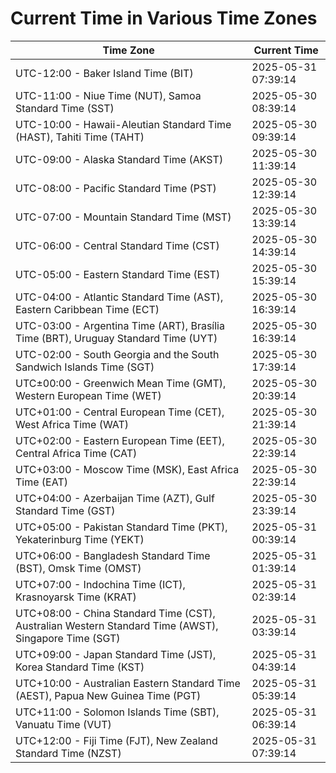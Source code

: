 # Current Time in Various Time Zones

| Time Zone | Current Time |
|-----------|--------------|
| UTC-12:00 - Baker Island Time (BIT) | 2025-05-31 07:39:14 |
| UTC-11:00 - Niue Time (NUT), Samoa Standard Time (SST) | 2025-05-30 08:39:14 |
| UTC-10:00 - Hawaii-Aleutian Standard Time (HAST), Tahiti Time (TAHT) | 2025-05-30 09:39:14 |
| UTC-09:00 - Alaska Standard Time (AKST) | 2025-05-30 11:39:14 |
| UTC-08:00 - Pacific Standard Time (PST) | 2025-05-30 12:39:14 |
| UTC-07:00 - Mountain Standard Time (MST) | 2025-05-30 13:39:14 |
| UTC-06:00 - Central Standard Time (CST) | 2025-05-30 14:39:14 |
| UTC-05:00 - Eastern Standard Time (EST) | 2025-05-30 15:39:14 |
| UTC-04:00 - Atlantic Standard Time (AST), Eastern Caribbean Time (ECT) | 2025-05-30 16:39:14 |
| UTC-03:00 - Argentina Time (ART), Brasília Time (BRT), Uruguay Standard Time (UYT) | 2025-05-30 16:39:14 |
| UTC-02:00 - South Georgia and the South Sandwich Islands Time (SGT) | 2025-05-30 17:39:14 |
| UTC±00:00 - Greenwich Mean Time (GMT), Western European Time (WET) | 2025-05-30 20:39:14 |
| UTC+01:00 - Central European Time (CET), West Africa Time (WAT) | 2025-05-30 21:39:14 |
| UTC+02:00 - Eastern European Time (EET), Central Africa Time (CAT) | 2025-05-30 22:39:14 |
| UTC+03:00 - Moscow Time (MSK), East Africa Time (EAT) | 2025-05-30 22:39:14 |
| UTC+04:00 - Azerbaijan Time (AZT), Gulf Standard Time (GST) | 2025-05-30 23:39:14 |
| UTC+05:00 - Pakistan Standard Time (PKT), Yekaterinburg Time (YEKT) | 2025-05-31 00:39:14 |
| UTC+06:00 - Bangladesh Standard Time (BST), Omsk Time (OMST) | 2025-05-31 01:39:14 |
| UTC+07:00 - Indochina Time (ICT), Krasnoyarsk Time (KRAT) | 2025-05-31 02:39:14 |
| UTC+08:00 - China Standard Time (CST), Australian Western Standard Time (AWST), Singapore Time (SGT) | 2025-05-31 03:39:14 |
| UTC+09:00 - Japan Standard Time (JST), Korea Standard Time (KST) | 2025-05-31 04:39:14 |
| UTC+10:00 - Australian Eastern Standard Time (AEST), Papua New Guinea Time (PGT) | 2025-05-31 05:39:14 |
| UTC+11:00 - Solomon Islands Time (SBT), Vanuatu Time (VUT) | 2025-05-31 06:39:14 |
| UTC+12:00 - Fiji Time (FJT), New Zealand Standard Time (NZST) | 2025-05-31 07:39:14 |
